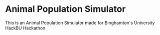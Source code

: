 <h1>Animal Population Simulator</h1>
This is an Animal Population Simulator made for Binghamton's University HackBU Hackathon
